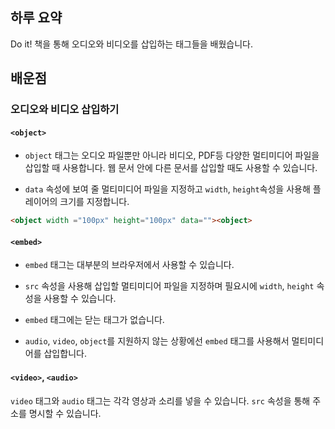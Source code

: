 ## 하루 요약
Do it! 책을 통해 오디오와 비디오를 삽입하는 태그들을 배웠습니다.
## 배운점

### 오디오와 비디오 삽입하기
#### `<object>`
- `object` 태그는 오디오 파일뿐만 아니라 비디오, PDF등 다양한 멀티미디어 파일을
삽입할 때 사용합니다. 웹 문서 안에 다른 문서를 삽입할 때도 사용할 수 있습니다.

- `data` 속성에 보여 줄 멀티미디어 파일을 지정하고 
`width`, `height`속성을 사용해 플레이어의 크기를 지정합니다.
```html
<object width ="100px" height="100px" data=""><object>
```
#### `<embed>`
- `embed` 태그는 대부분의 브라우저에서 사용할 수 있습니다.

- `src` 속성을 사용해 삽입할 멀티미디어 파일을 지정하며
필요시에 `width`, `height` 속성을 사용할 수 있습니다.
- `embed` 태그에는 닫는 태그가 없습니다.

- `audio`, `video`, `object`를 지원하지 않는 상황에선 `embed` 태그를 사용해서 
멀티미디어를 삽입합니다.

#### `<video>`, `<audio>`
`video` 태그와 `audio` 태그는 각각 영상과 소리를 넣을 수 있습니다.
`src` 속성을 통해 주소를 명시할 수 있습니다.
